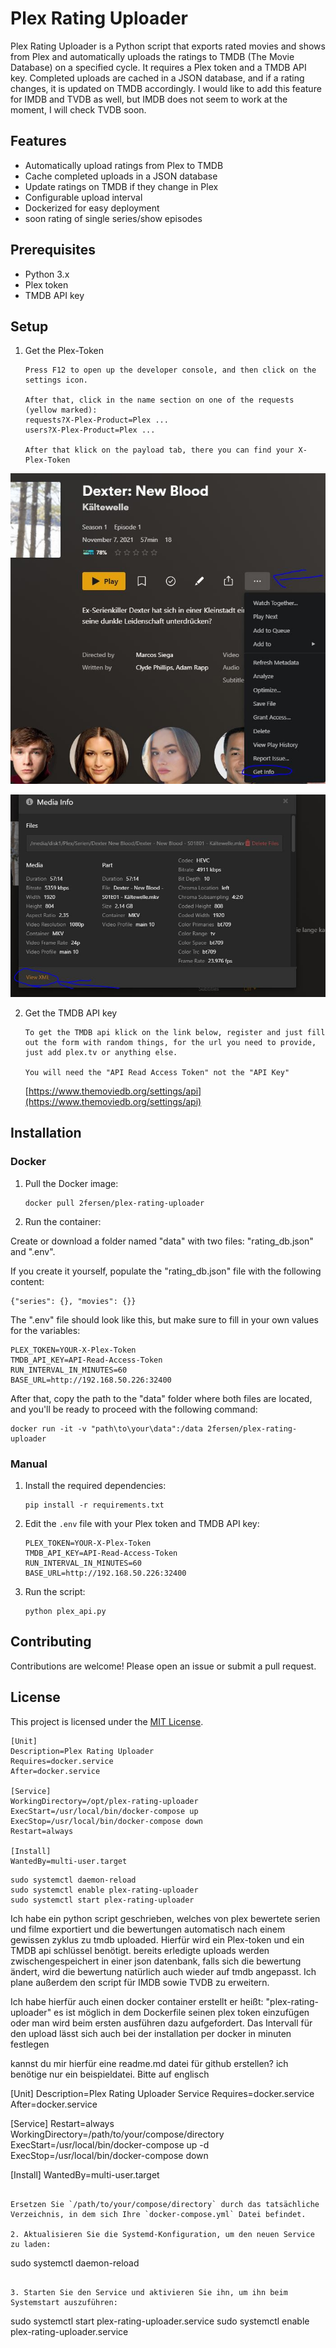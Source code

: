 # Plex Rating Uploader

Plex Rating Uploader is a Python script that exports rated movies and shows from Plex and automatically uploads the
ratings to TMDB (The Movie Database) on a specified cycle. It requires a Plex token and a TMDB API key. Completed
uploads are cached in a JSON database, and if a rating changes, it is updated on TMDB accordingly. I would like to 
add this feature for IMDB and TVDB as well, but IMDB does not seem to work at the moment, I will check TVDB soon.

## Features

- Automatically upload ratings from Plex to TMDB
- Cache completed uploads in a JSON database
- Update ratings on TMDB if they change in Plex
- Configurable upload interval
- Dockerized for easy deployment
- soon rating of single series/show episodes

## Prerequisites

- Python 3.x
- Plex token
- TMDB API key


## Setup

1. Get the Plex-Token

   ```
   Press F12 to open up the developer console, and then click on the settings icon. 
   
   After that, click in the name section on one of the requests (yellow marked):
   requests?X-Plex-Product=Plex ...
   users?X-Plex-Product=Plex ...
   
   After that klick on the payload tab, there you can find your X-Plex-Token
   ```

![Screenshot](/screenshots/1.JPG)

![Screenshot](/screenshots/2.JPG)

2. Get the TMDB API key
   ```
   To get the TMDB api klick on the link below, register and just fill out the form with random things, for the url you need to provide, just add plex.tv or anything else.
   
   You will need the "API Read Access Token" not the "API Key"
   ```
   [https://www.themoviedb.org/settings/api](https://www.themoviedb.org/settings/api)

## Installation
### Docker

1. Pull the Docker image:

   ```
   docker pull 2fersen/plex-rating-uploader
   ```

2. Run the container:

Create or download a folder named "data" with two files: "rating_db.json" and ".env".

If you create it yourself, populate the "rating_db.json" file with the following content:
```
{"series": {}, "movies": {}}
```

The ".env" file should look like this, but make sure to fill in your own values for the variables:
```
PLEX_TOKEN=YOUR-X-Plex-Token
TMDB_API_KEY=API-Read-Access-Token
RUN_INTERVAL_IN_MINUTES=60
BASE_URL=http://192.168.50.226:32400
```

After that, copy the path to the "data" folder where both files are located, and you'll be ready to proceed with the following command:
```
docker run -it -v "path\to\your\data":/data 2fersen/plex-rating-uploader
```

### Manual

1. Install the required dependencies:

   ```
   pip install -r requirements.txt
   ```

3. Edit the `.env` file with your Plex token and TMDB API key:

   ```
   PLEX_TOKEN=YOUR-X-Plex-Token
   TMDB_API_KEY=API-Read-Access-Token
   RUN_INTERVAL_IN_MINUTES=60
   BASE_URL=http://192.168.50.226:32400
   ```

4. Run the script:

   ```
   python plex_api.py
   ```

## Contributing

Contributions are welcome! Please open an issue or submit a pull request.

## License

This project is licensed under the [MIT License](LICENSE).

   ```
   [Unit]
   Description=Plex Rating Uploader
   Requires=docker.service
   After=docker.service
   
   [Service]
   WorkingDirectory=/opt/plex-rating-uploader
   ExecStart=/usr/local/bin/docker-compose up
   ExecStop=/usr/local/bin/docker-compose down
   Restart=always
   
   [Install]
   WantedBy=multi-user.target
   ```

   ```
   sudo systemctl daemon-reload
   sudo systemctl enable plex-rating-uploader
   sudo systemctl start plex-rating-uploader
   ```

Ich habe ein python script geschrieben, welches von plex bewertete serien und filme exportiert und die bewertungen
automatisch nach einem gewissen zyklus zu tmdb uploaded. Hierfür wird ein Plex-token und ein TMDB api schlüssel
benötigt. bereits erledigte uploads werden zwischengespeichert in einer json datenbank, falls sich die bewertung ändert,
wird die bewertung natürlich auch wieder auf tmdb angepasst. Ich plane außerdem den script für IMDB sowie TVDB zu
erweitern.

Ich habe hierfür auch einen docker container erstellt er heißt: "plex-rating-uploader" es ist möglich in dem Dockerfile
seinen plex token einzufügen oder man wird beim ersten ausführen dazu aufgefordert. Das Intervall für den upload lässt
sich auch bei der installation per docker in minuten festlegen

kannst du mir hierfür eine readme.md datei für github erstellen? ich benötige nur ein beispieldatei. Bitte auf englisch

[Unit]
Description=Plex Rating Uploader Service
Requires=docker.service
After=docker.service

[Service]
Restart=always
WorkingDirectory=/path/to/your/compose/directory
ExecStart=/usr/local/bin/docker-compose up -d
ExecStop=/usr/local/bin/docker-compose down

[Install]
WantedBy=multi-user.target
```

Ersetzen Sie `/path/to/your/compose/directory` durch das tatsächliche Verzeichnis, in dem sich Ihre `docker-compose.yml` Datei befindet.

2. Aktualisieren Sie die Systemd-Konfiguration, um den neuen Service zu laden:

```
sudo systemctl daemon-reload
```

3. Starten Sie den Service und aktivieren Sie ihn, um ihn beim Systemstart auszuführen:

```
sudo systemctl start plex-rating-uploader.service
sudo systemctl enable plex-rating-uploader.service
```